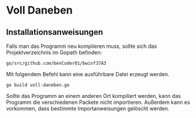 # Voll Daneben

## Installationsanweisungen
Falls man das Programm neu komplieren muss, sollte sich das Projektverzeichnis im Gopath befinden:

`go/src/github.com/benCoder01/bwinf37A3`

Mit folgendem Befehl kann eine ausführbare Datei erzeugt werden.

`go build voll-daneben.go` 

Sollte das Programm an einem anderen Ort kompiliert werden, kann das Programm die verschiedenen Packete nicht importieren. Außerdem kann es vorkommen, dass bestimmte Importanweisungen gelöscht werden.


